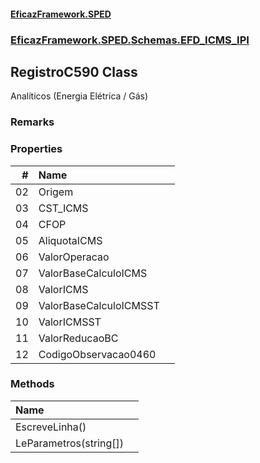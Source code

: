 #### [EficazFramework.SPED](EficazFrameworkSPED.md 'EficazFramework SPED')
### [EficazFramework.SPED.Schemas.EFD_ICMS_IPI](EficazFramework.SPED.Schemas.EFD_ICMS_IPI.md 'EficazFramework.SPED.Schemas.EFD_ICMS_IPI')

## RegistroC590 Class

Analíticos (Energia Elétrica / Gás)

### Remarks
### Properties

| # | Name | |
| ---: | :--- | :--- |
| 02 | Origem |  |
| 03 | CST_ICMS |  |
| 04 | CFOP |  |
| 05 | AliquotaICMS |  |
| 06 | ValorOperacao |  |
| 07 | ValorBaseCalculoICMS |  |
| 08 | ValorICMS |  |
| 09 | ValorBaseCalculoICMSST |  |
| 10 | ValorICMSST |  |
| 11 | ValorReducaoBC |  |
| 12 | CodigoObservacao0460 |  |
### Methods

| Name | |
| :--- | :--- |
| EscreveLinha() |  |
| LeParametros(string[]) |  |
